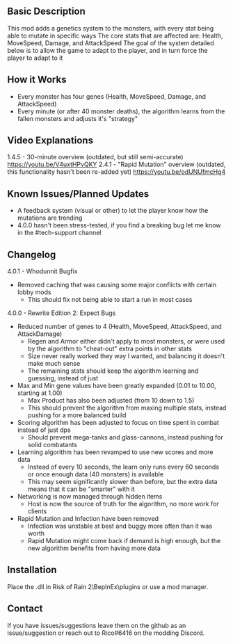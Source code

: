 ﻿Basic Description
------------
This mod adds a genetics system to the monsters, with every stat being able to mutate in specific ways
The core stats that are affected are: Health, MoveSpeed, Damage, and AttackSpeed
The goal of the system detailed below is to allow the game to adapt to the player, and in turn force the player to adapt to it

How it Works
------------
- Every monster has four genes (Health, MoveSpeed, Damage, and AttackSpeed)
- Every minute (or after 40 monster deaths), the algorithm learns from the fallen monsters and adjusts it's "strategy"

Video Explanations
------------
1.4.5 - 30-minute overview (outdated, but still semi-accurate)
	https://youtu.be/V4uxtHPvQKY
2.4.1 - "Rapid Mutation" overview (outdated, this functionality hasn't been re-added yet)
	https://youtu.be/odUNUfmcHg4

Known Issues/Planned Updates
------------
- A feedback system (visual or other) to let the player know how the mutations are trending
- 4.0.0 hasn't been stress-tested, if you find a breaking bug let me know in the #tech-support channel

Changelog
-----------
4.0.1 - Whodunnit Bugfix
- Removed caching that was causing some major conflicts with certain lobby mods
  - This should fix not being able to start a run in most cases

4.0.0 - Rewrite Edition 2: Expect Bugs
- Reduced number of genes to 4 (Health, MoveSpeed, AttackSpeed, and AttackDamage)
  - Regen and Armor either didn't apply to most monsters, or were used by the algorithm to "cheat-out" extra points in other stats
  - Size never really worked they way I wanted, and balancing it doesn't make much sense
  - The remaining stats should keep the algorithm learning and guessing, instead of just
- Max and Min gene values have been greatly expanded (0.01 to 10.00, starting at 1.00)
  - Max Product has also been adjusted (from 10 down to 1.5)
  - This should prevent the algorithm from maxing multiple stats, instead pushing for a more balanced build
- Scoring algorithm has been adjusted to focus on time spent in combat instead of just dps
  - Should prevent mega-tanks and glass-cannons, instead pushing for solid combatants
- Learning algorithm has been revamped to use new scores and more data
  - Instead of every 10 seconds, the learn only runs every 60 seconds or once enough data (40 monsters) is available
  - This may seem significantly slower than before, but the extra data means that it can be "smarter" with it
- Networking is now managed through hidden items
  - Host is now the source of truth for the algorithm, no more work for clients
- Rapid Mutation and Infection have been removed
  - Infection was unstable at best and buggy more often than it was worth
  - Rapid Mutation might come back if demand is high enough, but the new algorithm benefits from having more data

Installation
------------
Place the .dll in Risk of Rain 2\BepInEx\plugins or use a mod manager.

Contact
------------
If you have issues/suggestions leave them on the github as an issue/suggestion or reach out to Rico#6416 on the modding Discord.
